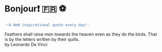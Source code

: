 # Bonjour:exclamation: :fr: :soccer:
``` diff \
-!A NeW inspirational quote every day!- 
```
Feathers shall raise men towards the heaven even as they do the birds. That is by the letters written by their quills. \
by Leonardo Da Vinci